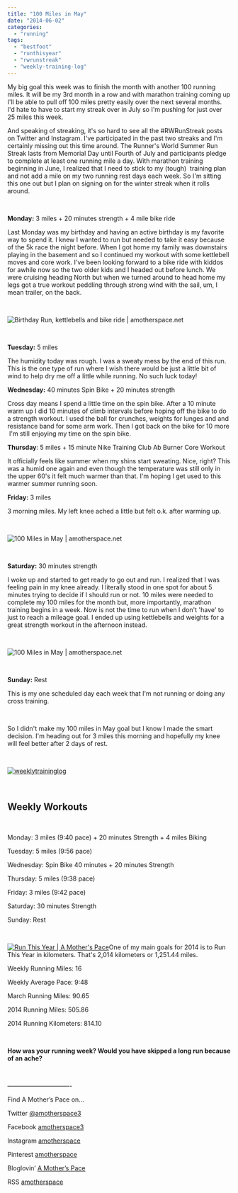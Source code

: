 ```yaml
---
title: "100 Miles in May"
date: "2014-06-02"
categories: 
  - "running"
tags: 
  - "bestfoot"
  - "runthisyear"
  - "rwrunstreak"
  - "weekly-training-log"
---
```


My big goal this week was to finish the month with another 100 running miles. It will be my 3rd month in a row and with marathon training coming up I'll be able to pull off 100 miles pretty easily over the next several months. I'd hate to have to start my streak over in July so I'm pushing for just over 25 miles this week.

And speaking of streaking, it's so hard to see all the #RWRunStreak posts on Twitter and Instagram. I've participated in the past two streaks and I'm certainly missing out this time around. The Runner's World Summer Run Streak lasts from Memorial Day until Fourth of July and participants pledge to complete at least one running mile a day. With marathon training beginning in June, I realized that I need to stick to my (tough)  training plan and not add a mile on my two running rest days each week. So I'm sitting this one out but I plan on signing on for the winter streak when it rolls around.

 

**Monday:** 3 miles + 20 minutes strength + 4 mile bike ride

Last Monday was my birthday and having an active birthday is my favorite way to spend it. I knew I wanted to run but needed to take it easy because of the 5k race the night before. When I got home my family was downstairs playing in the basement and so I continued my workout with some kettlebell moves and core work. I've been looking forward to a bike ride with kiddos for awhile now so the two older kids and I headed out before lunch. We were cruising heading North but when we turned around to head home my legs got a true workout peddling through strong wind with the sail, um, I mean trailer, on the back.

 

![Birthday Run, kettlebells and bike ride | amotherspace.net](images/So-far-its-been-a-pretty-sweaty-and-fabulous-birthday.-I-had-3-running-miles-20-minutes-with-the-kettlebells-and-then-a-4-mile-ride-with-two-of-my-littles.-My-kinda-birthday-sweatpink-nikeplus-motherrunner.jpg)

 

**Tuesday:** 5 miles

The humidity today was rough. I was a sweaty mess by the end of this run. This is the one type of run where I wish there would be just a little bit of wind to help dry me off a little while running. No such luck today!

**Wednesday:** 40 minutes Spin Bike + 20 minutes strength

Cross day means I spend a little time on the spin bike. After a 10 minute warm up I did 10 minutes of climb intervals before hoping off the bike to do a strength workout. I used the ball for crunches, weights for lunges and and resistance band for some arm work. Then I got back on the bike for 10 more  I'm still enjoying my time on the spin bike.

**Thursday**: 5 miles + 15 minute Nike Training Club Ab Burner Core Workout

It officially feels like summer when my shins start sweating. Nice, right? This was a humid one again and even though the temperature was still only in the upper 60's it felt much warmer than that. I'm hoping I get used to this warmer summer running soon.

**Friday:** 3 miles

3 morning miles. My left knee ached a little but felt o.k. after warming up.

 

![100 Miles in May | amotherspace.net](images/3-morning-miles-RunThisYear-nikeplus.jpg)

 

**Saturday:** 30 minutes strength

I woke up and started to get ready to go out and run. I realized that I was feeling pain in my knee already. I literally stood in one spot for about 5 minutes trying to decide if I should run or not. 10 miles were needed to complete my 100 miles for the month but, more importantly, marathon training begins in a week. Now is not the time to run when I don't 'have' to just to reach a mileage goal. I ended up using kettlebells and weights for a great strength workout in the afternoon instead.

 

![100 Miles in May | amotherspace.net](images/I-just-squeezed-in-30-minutes-of-strength-during-nap-time.-I-didnt-run-today-but-Im-feeling-better-now-that-I-got-some-sort-of-a-workout-in.-sweatpink-kettlebells-motherrunner-strength.jpg)

 

**Sunday:** Rest

This is my one scheduled day each week that I'm not running or doing any cross training.

 

So I didn't make my 100 miles in May goal but I know I made the smart decision. I'm heading out for 3 miles this morning and hopefully my knee will feel better after 2 days of rest.

 

[![weeklytraininglog](images/weeklytraininglog.jpg)](http://amotherspace.net/wp-content/uploads/2014/03/weeklytraininglog.jpg)

 

## **Weekly Workouts**

 

Monday: 3 miles (9:40 pace) + 20 minutes Strength + 4 miles Biking

Tuesday: 5 miles (9:56 pace)

Wednesday: Spin Bike 40 minutes + 20 minutes Strength

Thursday: 5 miles (9:38 pace)

Friday: 3 miles (9:42 pace)

Saturday: 30 minutes Strength

Sunday: Rest

 

[![Run This Year | A Mother's Pace](images/2014-Badge2_zps954d25232.jpg "Run This Year | A Mother's Pace")](http://runninghutch.com/runthisyear/)One of my main goals for 2014 is to Run This Year in kilometers. That's 2,014 kilometers or 1,251.44 miles.

Weekly Running Miles: 16

Weekly Average Pace: 9:48

March Running Miles: 90.65

2014 Running Miles: 505.86

2014 Running Kilometers: 814.10

 

**How was your running week? Would you have skipped a long run because of an ache?**

 

——————————-

Find A Mother’s Pace on…

Twitter [@amotherspace3](https://twitter.com/amotherspace3)

Facebook [amotherspace3](http://facebook.com/amotherspace3)

Instagram [amotherspace](http://instagram.com/amotherspace)

Pinterest [amotherspace](http://pinterest.com/amotherspace/)

Bloglovin’ [A Mother’s Pace](http://www.bloglovin.com/en/blog/6680087)

RSS [amotherspace](http://feeds.feedburner.com/amotherspace)
